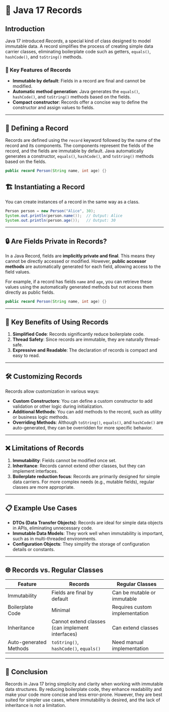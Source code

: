 # 📘 Java 17 Records

## Introduction

Java 17 introduced *Records*, a special kind of class designed to model immutable data. A record simplifies the process of creating simple data carrier classes, eliminating boilerplate code such as getters, `equals()`, `hashCode()`, and `toString()` methods.

### 🔑 Key Features of Records

- **Immutable by default**: Fields in a record are final and cannot be modified.
- **Automatic method generation**: Java generates the `equals()`, `hashCode()`, and `toString()` methods based on the fields.
- **Compact constructor**: Records offer a concise way to define the constructor and assign values to fields.

---

## 📂 Defining a Record

Records are defined using the `record` keyword followed by the name of the record and its components. The components represent the fields of the record, and the fields are immutable by default. Java automatically generates a constructor, `equals()`, `hashCode()`, and `toString()` methods based on the fields.

```java
public record Person(String name, int age) {}
```


## 🏗️ Instantiating a Record

You can create instances of a record in the same way as a class.

```java
Person person = new Person("Alice", 30);
System.out.println(person.name());  // Output: Alice
System.out.println(person.age());   // Output: 30
```

---

## 🔒 Are Fields Private in Records?

In a Java Record, fields are **implicitly private and final**. This means they cannot be directly accessed or modified. However, **public accessor methods** are automatically generated for each field, allowing access to the field values.

For example, if a record has fields `name` and `age`, you can retrieve these values using the automatically generated methods but not access them directly as public fields.

```java
public record Person(String name, int age) {}
```

---

## 🚦 Key Benefits of Using Records

1. **Simplified Code**: Records significantly reduce boilerplate code.
2. **Thread Safety**: Since records are immutable, they are naturally thread-safe.
3. **Expressive and Readable**: The declaration of records is compact and easy to read.

---

## 🛠️ Customizing Records

Records allow customization in various ways:

- **Custom Constructors**: You can define a custom constructor to add validation or other logic during initialization.
- **Additional Methods**: You can add methods to the record, such as utility or business logic methods.
- **Overriding Methods**: Although `toString()`, `equals()`, and `hashCode()` are auto-generated, they can be overridden for more specific behavior.

---

## ❌ Limitations of Records

1. **Immutability**: Fields cannot be modified once set.
2. **Inheritance**: Records cannot extend other classes, but they can implement interfaces.
3. **Boilerplate reduction focus**: Records are primarily designed for simple data carriers. For more complex needs (e.g., mutable fields), regular classes are more appropriate.

---

## 📋 Example Use Cases

- **DTOs (Data Transfer Objects)**: Records are ideal for simple data objects in APIs, eliminating unnecessary code.
- **Immutable Data Models**: They work well when immutability is important, such as in multi-threaded environments.
- **Configuration Objects**: They simplify the storage of configuration details or constants.

---

## 🌐 Records vs. Regular Classes

| Feature                   | Records                              | Regular Classes                      |
|----------------------------|--------------------------------------|--------------------------------------|
| Immutability               | Fields are final by default           | Can be mutable or immutable          |
| Boilerplate Code           | Minimal                              | Requires custom implementation       |
| Inheritance                | Cannot extend classes (can implement interfaces) | Can extend classes                  |
| Auto-generated Methods     | `toString()`, `hashCode()`, `equals()` | Need manual implementation           |

---

## 🚀 Conclusion

Records in Java 17 bring simplicity and clarity when working with immutable data structures. By reducing boilerplate code, they enhance readability and make your code more concise and less error-prone. However, they are best suited for simpler use cases, where immutability is desired, and the lack of inheritance is not a limitation.